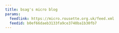 ```yaml
---
title: bsag's micro blog
params:
  feedlink: https://micro.rousette.org.uk/feed.xml
  feedid: b0ef66daeb3133fa9ce3740ba1b30fb7
---
```


